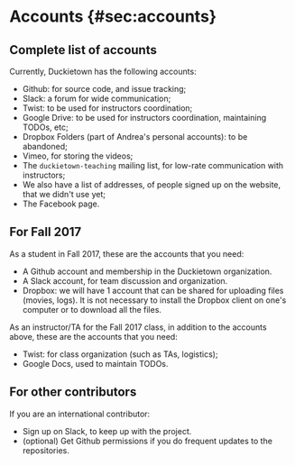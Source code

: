 # Accounts {#sec:accounts}

## Complete list of accounts

Currently, Duckietown has the following accounts:

* Github: for source code, and issue tracking;
* Slack: a forum for wide communication;
* Twist: to  be used for instructors coordination;
* Google Drive: to be used for instructors coordination, maintaining TODOs, etc;
* Dropbox Folders (part of Andrea's personal accounts): to be abandoned;
* Vimeo, for storing the videos;
* The `duckietown-teaching` mailing list, for low-rate communication with instructors;
* We also have a list of addresses, of people signed up on the website, that we didn't use yet;
* The Facebook page.


## For Fall 2017

As a student in Fall 2017, these are the accounts that you need:

- A Github account and membership in the Duckietown organization.
- A Slack account, for team discussion and organization.
- Dropbox: we will have 1 account that can be shared for uploading files (movies, logs). It is not necessary to install the Dropbox client on one's computer or to download all the files.

As an instructor/TA for the Fall 2017 class, in addition to the accounts above, these are the accounts that you need:

- Twist: for class organization (such as TAs, logistics);
- Google Docs, used to maintain TODOs.

## For other contributors

If you are an international contributor:

- Sign up on Slack, to keep up with the project.
- (optional) Get Github permissions if you do frequent updates to the repositories.
